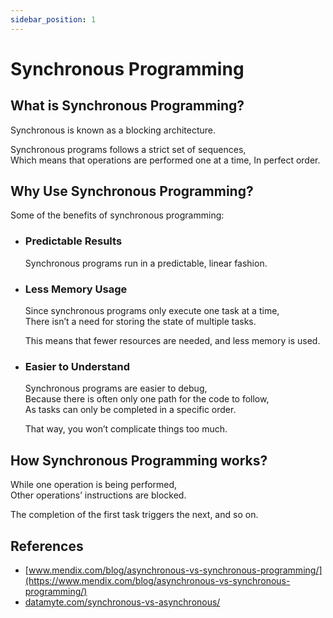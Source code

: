 ```yaml
---
sidebar_position: 1
---
```


# Synchronous Programming

## What is Synchronous Programming?

Synchronous is known as a blocking architecture.

Synchronous programs follows a strict set of sequences,  
Which means that operations are performed one at a time,
In perfect order.

## Why Use Synchronous Programming?

Some of the benefits of synchronous programming:

- ### Predictable Results

  Synchronous programs run in a predictable, linear fashion.

- ### Less Memory Usage

  Since synchronous programs only execute one task at a time,  
  There isn’t a need for storing the state of multiple tasks.

  This means that fewer resources are needed, and less memory is used.

- ### Easier to Understand

  Synchronous programs are easier to debug,  
  Because there is often only one path for the code to follow,  
  As tasks can only be completed in a specific order.

  That way, you won’t complicate things too much.

## How Synchronous Programming works?

While one operation is being performed,  
Other operations’ instructions are blocked.

The completion of the first task triggers the next, and so on.

## References

- [www.mendix.com/blog/asynchronous-vs-synchronous-programming/](https://www.mendix.com/blog/asynchronous-vs-synchronous-programming/)
- [datamyte.com/synchronous-vs-asynchronous/](https://datamyte.com/synchronous-vs-asynchronous/)

